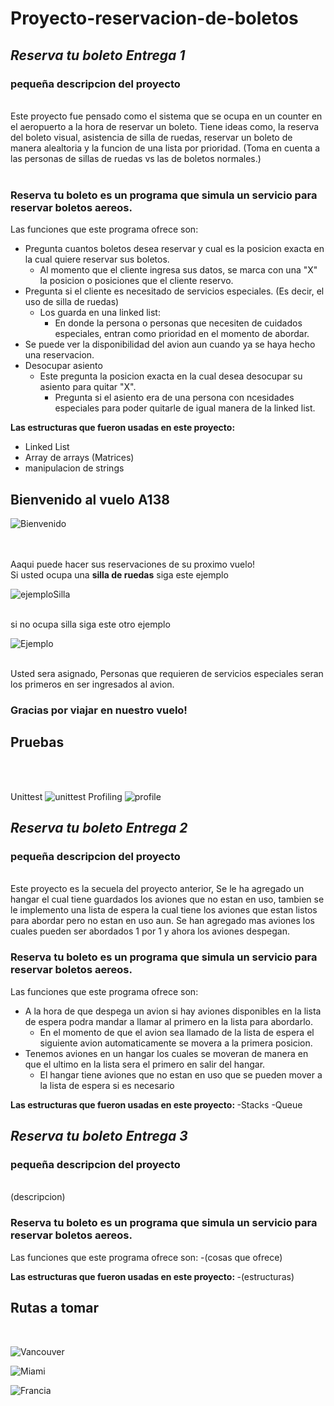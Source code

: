 # Proyecto-reservacion-de-boletos
## *Reserva tu boleto Entrega 1* 
<h3><b>pequeña descripcion del proyecto</b></h3><br>
Este proyecto fue pensado como el sistema que se ocupa en un counter en el aeropuerto a la hora de reservar un boleto. Tiene ideas como, la reserva del boleto visual, asistencia de silla de ruedas, reservar un boleto de manera alealtoria y la funcion de una lista por prioridad. (Toma en cuenta a las personas de sillas de ruedas vs las de boletos normales.)<br><br>
  
### Reserva tu boleto es un programa que simula un servicio para reservar boletos aereos. 
Las funciones que este programa ofrece son: 
  - Pregunta cuantos boletos desea reservar y cual es la posicion exacta en la cual quiere reservar sus boletos.
    - Al momento que el cliente ingresa sus datos, se marca con una "X" la posicion o posiciones que el cliente reservo.
  - Pregunta si el cliente es necesitado de servicios especiales. (Es decir, el uso de silla de ruedas)
    - Los guarda en una linked list:
      - En donde la persona o personas que necesiten de cuidados especiales, entran como prioridad en el momento de abordar.  
  - Se puede ver la disponibilidad del avion aun cuando ya se haya hecho una reservacion. 
  - Desocupar asiento
    - Este pregunta la posicion exacta en la cual desea desocupar su asiento para quitar "X".
      - Pregunta si el asiento era de una persona con ncesidades especiales para poder quitarle de igual manera de la linked list.


<b>Las estructuras que fueron usadas en este proyecto: </b>
  - Linked List
  - Array de arrays (Matrices)
  - manipulacion de strings

<h2> Bienvenido al vuelo A138 </h2>


![Bienvenido](https://user-images.githubusercontent.com/71049819/157096508-5e39e5b0-6e25-4747-9fe9-0196b38ad28c.png)

<br> <br>Aaqui puede hacer sus reservaciones de su proximo vuelo! <br> Si usted ocupa una **silla de ruedas** siga este ejemplo <br>

![ejemploSilla](https://user-images.githubusercontent.com/71049819/157097236-6049260f-c6fe-4340-83a9-f89779f23e84.png)

<br> si no ocupa silla siga este otro ejemplo <br>

![Ejemplo](https://user-images.githubusercontent.com/71049819/157097602-804efe1e-342b-4f2a-8753-57502e953921.png)

<br> Usted sera asignado, Personas que requieren de servicios especiales seran los primeros en ser ingresados al avion. <br>

<h3> Gracias por viajar en nuestro vuelo! </h3>


<h2>Pruebas</h2> <br><br>

Unittest
![unittest](https://user-images.githubusercontent.com/71049819/157134992-57f87859-6aab-4324-88c5-85bd2f614b96.png)
Profiling
![profile](https://user-images.githubusercontent.com/71049819/157135055-043be5dd-4c3b-4b98-b71f-ad32e3820188.png)

## *Reserva tu boleto Entrega 2* 
<h3><b>pequeña descripcion del proyecto</b></h3><br>
Este proyecto es la secuela del proyecto anterior, Se le ha agregado un hangar el cual tiene guardados los aviones que no estan en uso, tambien se le implemento una lista de espera la cual tiene los aviones que estan listos para abordar pero no estan en uso aun. Se han agregado mas aviones los cuales pueden ser abordados 1 por 1 y ahora los aviones despegan.

### Reserva tu boleto es un programa que simula un servicio para reservar boletos aereos. 
Las funciones que este programa ofrece son: 
  - A la hora de que despega un avion si hay aviones disponibles en la lista de espera podra mandar a llamar al primero en la lista para abordarlo.
    - En el momento de que el avion sea llamado de la lista de espera el siguiente avion automaticamente se movera a la primera posicion.
  - Tenemos aviones en un hangar los cuales se moveran de manera en que el ultimo en la lista sera el primero en salir del hangar.
    - El hangar tiene aviones que no estan en uso que se pueden mover a la lista de espera si es necesario  


<b>Las estructuras que fueron usadas en este proyecto: </b>
  -Stacks
  -Queue

## *Reserva tu boleto Entrega 3* 
<h3><b>pequeña descripcion del proyecto</b></h3><br>
(descripcion)

### Reserva tu boleto es un programa que simula un servicio para reservar boletos aereos. 
Las funciones que este programa ofrece son: 
  -(cosas que ofrece)


<b>Las estructuras que fueron usadas en este proyecto: </b>
  -(estructuras)
  
<h2> Rutas a tomar </h2><br>

![Vancouver](https://user-images.githubusercontent.com/71049819/168942892-3cd71c6f-59cd-496f-8808-fda0cdb0419e.jpg) <br>

![Miami](https://user-images.githubusercontent.com/71049819/168942997-b34acb63-fff3-4bb4-a71b-6e635419c98b.jpg)<br>

![Francia](https://user-images.githubusercontent.com/71049819/168943004-207d661a-b271-4d60-84ca-6b2f8a009337.jpg)<br>
